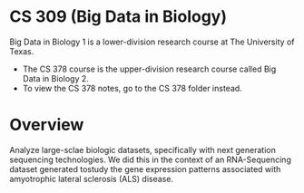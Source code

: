 # CS 309 (Big Data in Biology)
Big Data in Biology 1 is a lower-division research course at The University of Texas.  
- The CS 378 course is the upper-division research course called Big Data in Biology 2.  
- To view the CS 378 notes, go to the CS 378 folder instead.

# Overview
Analyze large-sclae biologic datasets, specifically with next generation sequencing technologies.
We did this in the context of an RNA-Sequencing dataset generated tostudy the gene expression patterns
associated with amyotrophic lateral sclerosis (ALS) disease.